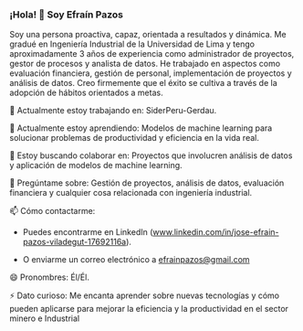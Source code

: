 ### ¡Hola! 👋 Soy Efraín Pazos

Soy una persona proactiva, capaz, orientada a resultados y dinámica. Me gradué en Ingeniería Industrial de la Universidad de Lima y tengo aproximadamente 3 años de experiencia como administrador de proyectos, gestor de procesos y analista de datos. He trabajado en aspectos como evaluación financiera, gestión de personal, implementación de proyectos y análisis de datos. Creo firmemente que el éxito se cultiva a través de la adopción de hábitos orientados a metas.

🔭 Actualmente estoy trabajando en: SiderPeru-Gerdau.

🌱 Actualmente estoy aprendiendo: Modelos de machine learning para solucionar problemas de productividad y eficiencia en la vida real.

👯 Estoy buscando colaborar en: Proyectos que involucren análisis de datos y aplicación de modelos de machine learning.

💬 Pregúntame sobre: Gestión de proyectos, análisis de datos, evaluación financiera y cualquier cosa relacionada con ingeniería industrial.

📫 Cómo contactarme:
 
- Puedes encontrarme en LinkedIn (www.linkedin.com/in/jose-efrain-pazos-viladegut-17692116a).

- O enviarme un correo electrónico a efrainpazos@gmail.com

😄 Pronombres: Él/Él.

⚡ Dato curioso: Me encanta aprender sobre nuevas tecnologías y cómo pueden aplicarse para mejorar la eficiencia y la productividad en el sector minero e Industrial
